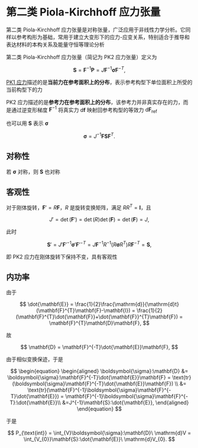 # 第二类 Piola-Kirchhoff 应力张量

<span class="gray-text">
第二类 Piola-Kirchhoff 应力张量是对称张量，广泛应用于非线性力学分析。它同样以参考构形为基础，常用于建立大变形下的应力-应变关系，特别适合于推导和表达材料的本构关系及能量守恒等理论分析
</span>

第二类 Piola-Kirchhoff 应力张量（简记为 PK2 应力张量）定义为

$$
\mathbf{S}  = \mathbf{F}^{-1}\mathbf{P} = J\mathbf{F}^{-1}\boldsymbol{\sigma}\mathbf{F}^{-T},
$$


[PK1 应力](./sec1-1stPiolaKirchhoff.md)描述的是**当前力在参考面积上的分布**，表示参考构型下单位面积上所受的当前构型下的力

PK2 应力描述的是**参考力在参考面积上的分布**，该参考力并非真实存在的力，而是通过逆变形梯度 $\mathbf{F}^{-1}$ 将真实力 $\mathrm{d}\mathbf{f}$ 映射回参考构型的等效力 $\mathrm{d}\mathbf{F}_{\text{ref}}$

也可以用 $\mathbf{S}$ 表示 $\boldsymbol{\sigma}$

$$
\boldsymbol{\sigma} = J^{-1}\mathbf{F}\mathbf{S}\mathbf{F}^{T}.
$$

## 对称性

若 $\boldsymbol{\sigma}$ 对称，则 $\mathbf{S}$ 也对称

## 客观性

对于刚体旋转，$\mathbf{F}' = R\mathbf{F}$，$R$ 是旋转变换矩阵，满足 $RR^{T} = \mathbf{I}$，且 

$$
J' = \det(\mathbf{F}') = \det(R)\det(\mathbf{F}) = \det(\mathbf{F}) = J,
$$

此时

$$
\mathbf{S}'  = J'\mathbf{F}'^{-1}\boldsymbol{\sigma}'\mathbf{F}'^{-T} = J\mathbf{F}^{-1}R^{-1}(R\boldsymbol{\sigma}R^{T})R\mathbf{F}^{-T} = \mathbf{S},
$$

即 PK2 应力在刚体旋转下保持不变，具有客观性


## 内功率

由于

$$
\dot{\mathbf{E}} = \frac{1}{2}\frac{\mathrm{d}}{\mathrm{d}t}(\mathbf{F}^{T}\mathbf{F}-\mathbf{I}) = \frac{1}{2}(\mathbf{F}^{T}\dot{\mathbf{F}}+\dot{\mathbf{F}}^{T}\mathbf{F}) = \mathbf{F}^{T}\mathbf{D}\mathbf{F},
$$

故

$$
\mathbf{D} = \mathbf{F}^{-T}\dot{\mathbf{E}}\mathbf{F},
$$

由于相似变换保迹，于是

$$
\begin{equation}
\begin{aligned}
\boldsymbol{\sigma}:\mathbf{D} &= \boldsymbol{\sigma}:\mathbf{F}^{-T}\dot{\mathbf{E}}\mathbf{F} = \text{tr}(\boldsymbol{\sigma}\mathbf{F}^{-T}\dot{\mathbf{E}}\mathbf{F}) \\
&= \text{tr}(\mathbf{F}^{-1}\boldsymbol{\sigma}\mathbf{F}^{-T}\dot{\mathbf{E}}) = \mathbf{F}^{-1}\boldsymbol{\sigma}\mathbf{F}^{-T}:\dot{\mathbf{E}}\\
&=J^{-1}\mathbf{S}:\dot{\mathbf{E}},
\end{aligned}
\end{equation}
$$

于是

$$
P_{\text{int}} = \int_{V}\boldsymbol{\sigma}:\mathbf{D}\ \mathrm{d}V = \int_{V_{0}}\mathbf{S}:\dot{\mathbf{E}}\ \mathrm{d}V_{0}.
$$